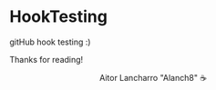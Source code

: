 # HookTesting

gitHub hook testing :)


Thanks for reading! 


<p align="center">Aitor Lancharro "Alanch8" ☕</p>